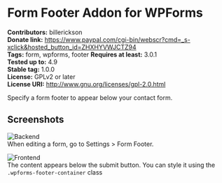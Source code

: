 # Form Footer Addon for WPForms

**Contributors:** billerickson  
**Donate link:** https://www.paypal.com/cgi-bin/webscr?cmd=_s-xclick&hosted_button_id=ZHXHYVWJCTZ94  
**Tags:** form, wpforms, footer
**Requires at least:** 3.0.1  
**Tested up to:** 4.9  
**Stable tag:** 1.0.0  
**License:** GPLv2 or later  
**License URI:** http://www.gnu.org/licenses/gpl-2.0.html  

Specify a form footer to appear below your contact form.

## Screenshots

![Backend](https://d3vv6lp55qjaqc.cloudfront.net/items/3h1m2J3b2j0G2V3f3n0r/Screen%20Shot%202018-01-26%20at%202.46.53%20PM.png?X-CloudApp-Visitor-Id=095a13821a9a7633d8999bdb4bf2b94a&v=e5123f58)  
When editing a form, go to Settings > Form Footer.

![Frontend](https://d3vv6lp55qjaqc.cloudfront.net/items/2P1K1h3e0U130S2Z0r2I/Screen%20Shot%202018-01-26%20at%202.54.27%20PM.png?X-CloudApp-Visitor-Id=095a13821a9a7633d8999bdb4bf2b94a&v=25a867f8)  
The content appears below the submit button. You can style it using the `.wpforms-footer-container` class
